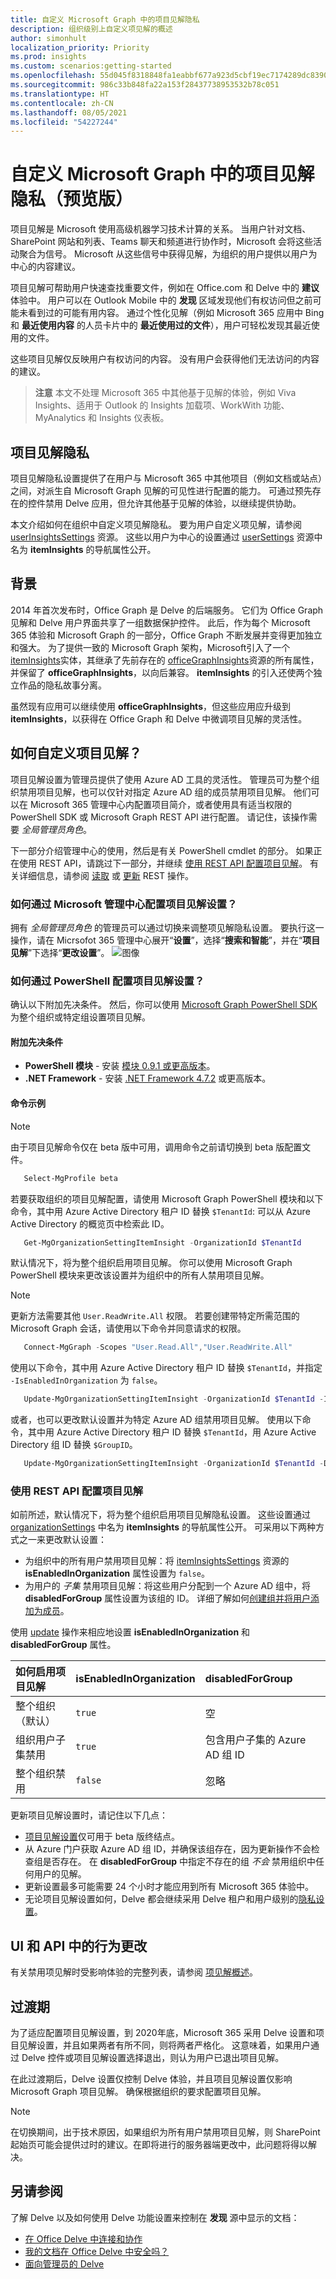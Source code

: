 ```yaml
---
title: 自定义 Microsoft Graph 中的项目见解隐私
description: 组织级别上自定义项见解的概述
author: simonhult
localization_priority: Priority
ms.prod: insights
ms.custom: scenarios:getting-started
ms.openlocfilehash: 55d045f8318848fa1eabbf677a923d5cbf19ec7174289dc83901fcf725e4dab0
ms.sourcegitcommit: 986c33b848fa22a153f28437738953532b78c051
ms.translationtype: HT
ms.contentlocale: zh-CN
ms.lasthandoff: 08/05/2021
ms.locfileid: "54227244"
---
```

# <a name="customizing-item-insights-privacy-in-microsoft-graph-preview"></a>自定义 Microsoft Graph 中的项目见解隐私（预览版）

项目见解是 Microsoft 使用高级机器学习技术计算的关系。 当用户针对文档、SharePoint 网站和列表、Teams 聊天和频道进行协作时，Microsoft 会将这些活动聚合为信号。 Microsoft 从这些信号中获得见解，为组织的用户提供以用户为中心的内容建议。

项目见解可帮助用户快速查找重要文件，例如在 Office.com 和 Delve 中的 **建议** 体验中。 用户可以在 Outlook Mobile 中的 **发现** 区域发现他们有权访问但之前可能未看到过的可能有用内容。 通过个性化见解（例如 Microsoft 365 应用中 Bing 和 **最近使用内容** 的人员卡片中的 **最近使用过的文件**），用户可轻松发现其最近使用的文件。

这些项目见解仅反映用户有权访问的内容。 没有用户会获得他们无法访问的内容的建议。

> **注意** 本文不处理 Microsoft 365 中其他基于见解的体验，例如 Viva Insights、适用于 Outlook 的 Insights 加载项、WorkWith 功能、MyAnalytics 和 Insights 仪表板。


## <a name="item-insights-privacy"></a>项目见解隐私 

项目见解隐私设置提供了在用户与 Microsoft 365 中其他项目（例如文档或站点）之间，对派生自 Microsoft Graph 见解的可见性进行配置的能力。 可通过预先存在的控件禁用 Delve 应用，但允许其他基于见解的体验，以继续提供协助。

本文介绍如何在组织中自定义项见解隐私。 要为用户自定义项见解，请参阅 [userInsightsSettings](/graph/api/resources/userinsightssettings?view=graph-rest-beta&preserve-view=true) 资源。 这些以用户为中心的设置通过 [userSettings](/graph/api/resources/usersettings?view=graph-rest-beta&preserve-view=true) 资源中名为 **itemInsights** 的导航属性公开。

## <a name="background"></a>背景
2014 年首次发布时，Office Graph 是 Delve 的后端服务。 它们为 Office Graph 见解和 Delve 用户界面共享了一组数据保护控件。 此后，作为每个 Microsoft 365 体验和 Microsoft Graph 的一部分，Office Graph 不断发展并变得更加独立和强大。 为了提供一致的 Microsoft Graph 架构，Microsoft引入了一个 [itemInsights](/graph/api/resources/iteminsights?view=graph-rest-beta&preserve-view=true)实体，其继承了先前存在的 [officeGraphInsights](/graph/api/resources/officegraphinsights?view=graph-rest-beta&preserve-view=true)资源的所有属性，并保留了 **officeGraphInsights**，以向后兼容。 **itemInsights** 的引入还使两个独立作品的隐私故事分离。  

虽然现有应用可以继续使用 **officeGraphInsights**，但这些应用应升级到 **itemInsights**，以获得在 Office Graph 和 Delve 中微调项目见解的灵活性。

## <a name="how-to-customize-item-insights"></a>如何自定义项目见解？

项目见解设置为管理员提供了使用 Azure AD 工具的灵活性。 管理员可为整个组织禁用项目见解，也可以仅针对指定 Azure AD 组的成员禁用项目见解。 他们可以在 Microsoft 365 管理中心内配置项目简介，或者使用具有适当权限的 PowerShell SDK 或 Microsoft Graph REST API 进行配置。 请记住，该操作需 要 _全局管理员角色_。 

下一部分介绍管理中心的使用，然后是有关 PowerShell cmdlet 的部分。 如果正在使用 REST API，请跳过下一部分，并继续 [使用 REST API 配置项目见解](#configure-item-insights-using-rest-api)。 有关详细信息，请参阅 [读取](/graph/api/iteminsightssettings-get?view=graph-rest-beta&preserve-view=true) 或 [更新](/graph/api/iteminsightssettings-update?view=graph-rest-beta&preserve-view=true) REST 操作。

### <a name="how-to-configure-item-insights-settings-via-microsoft-admin-center"></a>如何通过 Microsoft 管理中心配置项目见解设置？
拥有 _全局管理员角色_ 的管理员可以通过切换来调整项见解隐私设置。 要执行这一操作，请在 Micrsofot 365 管理中心展开“**设置**”，选择“**搜索和智能**”，并在“**项目见解**”下选择“**更改设置**”。
![图像](https://user-images.githubusercontent.com/54312959/117024482-b39eca00-ad02-11eb-9a11-e6a01039822e.png)


### <a name="how-to-configure-item-insights-settings-via-powershell"></a>如何通过 PowerShell 配置项目见解设置？
确认以下附加先决条件。 然后，你可以使用 [Microsoft Graph PowerShell SDK](./powershell/installation.md) 为整个组织或特定组设置项目见解。

#### <a name="additional-prerequisites"></a>附加先决条件
* **PowerShell 模块** - 安装 [模块 0.9.1 或更高版本](https://www.powershellgallery.com/packages/Microsoft.Graph)。
* **.NET Framework** - 安装 [.NET Framework 4.7.2](https://dotnet.microsoft.com/download/dotnet-framework) 或更高版本。

#### <a name="command-examples"></a>命令示例
> [!NOTE]
> 由于项目见解命令仅在 beta 版中可用，调用命令之前请切换到 beta 版配置文件。
> ```powershell
>    Select-MgProfile beta
> ```
若要获取组织的项目见解配置，请使用 Microsoft Graph PowerShell 模块和以下命令，其中用 Azure Active Directory 租户 ID 替换 `$TenantId`: 可以从 Azure Active Directory 的概览页中检索此 ID。
```powershell
   Get-MgOrganizationSettingItemInsight -OrganizationId $TenantId
```

默认情况下，将为整个组织启用项目见解。 你可以使用 Microsoft Graph PowerShell 模块来更改该设置并为组织中的所有人禁用项目见解。 
> [!NOTE]
> 更新方法需要其他 `User.ReadWrite.All` 权限。 若要创建带特定所需范围的 Microsoft Graph 会话，请使用以下命令并同意请求的权限。
> ```powershell
>    Connect-MgGraph -Scopes "User.Read.All","User.ReadWrite.All"
> ```

使用以下命令，其中用 Azure Active Directory 租户 ID 替换 `$TenantId`，并指定 `-IsEnabledInOrganization` 为 `false`。
```powershell
   Update-MgOrganizationSettingItemInsight -OrganizationId $TenantId -IsEnabledInOrganization:$false
```
或者，也可以更改默认设置并为特定 Azure AD 组禁用项目见解。 使用以下命令，其中用 Azure Active Directory 租户 ID 替换 `$TenantId`，用 Azure Active Directory 组 ID 替换 `$GroupID`。
```powershell
   Update-MgOrganizationSettingItemInsight -OrganizationId $TenantId -DisabledForGroup $GroupId
```

### <a name="configure-item-insights-using-rest-api"></a>使用 REST API 配置项目见解
如前所述，默认情况下，将为整个组织启用项目见解隐私设置。 这些设置通过 [organizationSettings](/graph/api/resources/organizationsettings?view=graph-rest-beta&preserve-view=true) 中名为 **itemInsights** 的导航属性公开。 可采用以下两种方式之一来更改默认设置：

- 为组织中的所有用户禁用项目见解：将 [itemInsightsSettings](/graph/api/resources/iteminsightssettings?view=graph-rest-beta&preserve-view=true) 资源的 **isEnabledInOrganization** 属性设置为 `false`。 
- 为用户的 _子集_ 禁用项目见解：将这些用户分配到一个 Azure AD 组中，将 **disabledForGroup** 属性设置为该组的 ID。 详细了解如何[创建组并将用户添加为成员](/azure/active-directory/fundamentals/active-directory-groups-create-azure-portal)。 

使用 [update](/graph/api/iteminsightssettings-update?view=graph-rest-beta&preserve-view=true) 操作来相应地设置 **isEnabledInOrganization** 和 **disabledForGroup** 属性。

| 如何启用项目见解 | isEnabledInOrganization | disabledForGroup |
|:-------------|:------------|:------------|
| 整个组织（默认） | `true` | 空 |
| 组织用户子集禁用 | `true` | 包含用户子集的 Azure AD 组 ID |
| 整个组织禁用 | `false` | 忽略 |

更新项目见解设置时，请记住以下几点：
- [项目见解设置](/graph/api/resources/iteminsightssettings?view=graph-rest-beta&preserve-view=true)仅可用于 beta 版终结点。
- 从 Azure 门户获取 Azure AD 组 ID，并确保该组存在，因为更新操作不会检查组是否存在。 在 **disabledForGroup** 中指定不存在的组 _不会_ 禁用组织中任何用户的见解。
- 更新设置最多可能需要 24 个小时才能应用到所有 Microsoft 365 体验中。
- 无论项目见解设置如何，Delve 都会继续采用 Delve 租户和用户级别的[隐私设置](/sharepoint/delve-for-office-365-admins#control-access-to-delve-and-related-features?view=graph-rest-beta&preserve-view=true)。


## <a name="behavior-changes-in-ui-and-apis"></a>UI 和 API 中的行为更改
有关禁用项见解时受影响体验的完整列表，请参阅 [项见解概述](item-insights-overview.md#disabling-item-insights)。 

## <a name="transition-period"></a>过渡期
为了适应配置项目见解设置，到 2020年底，Microsoft 365 采用 Delve 设置和项目见解设置，并且如果两者有所不同，则将两者严格化。 这意味着，如果用户通过 Delve 控件或项目见解设置选择退出，则认为用户已退出项目见解。

在此过渡期后，Delve 设置仅控制 Delve 体验，并且项目见解设置仅影响 Microsoft Graph 项目见解。 确保根据组织的要求配置项目见解。


> [!NOTE]
> 在切换期间，出于技术原因，如果组织为所有用户禁用项目见解，则 SharePoint 起始页可能会提供过时的建议。在即将进行的服务器端更改中，此问题将得以解决。 

## <a name="see-also"></a>另请参阅
了解 Delve 以及如何使用 Delve 功能设置来控制在 **发现** 源中显示的文档： 
- [在 Office Delve 中连接和协作](https://support.microsoft.com/office/connect-and-collaborate-in-office-delve-46f92806-b52c-4187-b60e-b3bf8d25f73e)
- [我的文档在 Office Delve 中安全吗？](https://support.microsoft.com/office/are-my-documents-safe-in-office-delve-f5f409a2-37ed-4452-8f61-681e5e1836f3)
- [面向管理员的 Delve](/sharepoint/delve-for-office-365-admins)
